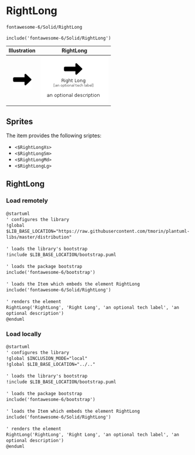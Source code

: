 # RightLong


```text
fontawesome-6/Solid/RightLong
```

```text
include('fontawesome-6/Solid/RightLong')
```



| Illustration | RightLong |
| :---: | :---: |
| ![illustration for Illustration](../../fontawesome-6/Solid/RightLong.png) | ![illustration for RightLong](../../fontawesome-6/Solid/RightLong.Local.png) |



## Sprites
The item provides the following sriptes:

- `<$RightLongXs>`
- `<$RightLongSm>`
- `<$RightLongMd>`
- `<$RightLongLg>`





## RightLong

### Load remotely
```plantuml
@startuml
' configures the library
!global $LIB_BASE_LOCATION="https://raw.githubusercontent.com/tmorin/plantuml-libs/master/distribution"

' loads the library's bootstrap
!include $LIB_BASE_LOCATION/bootstrap.puml

' loads the package bootstrap
include('fontawesome-6/bootstrap')

' loads the Item which embeds the element RightLong
include('fontawesome-6/Solid/RightLong')

' renders the element
RightLong('RightLong', 'Right Long', 'an optional tech label', 'an optional description')
@enduml
```

### Load locally
```plantuml
@startuml
' configures the library
!global $INCLUSION_MODE="local"
!global $LIB_BASE_LOCATION="../.."

' loads the library's bootstrap
!include $LIB_BASE_LOCATION/bootstrap.puml

' loads the package bootstrap
include('fontawesome-6/bootstrap')

' loads the Item which embeds the element RightLong
include('fontawesome-6/Solid/RightLong')

' renders the element
RightLong('RightLong', 'Right Long', 'an optional tech label', 'an optional description')
@enduml
```

